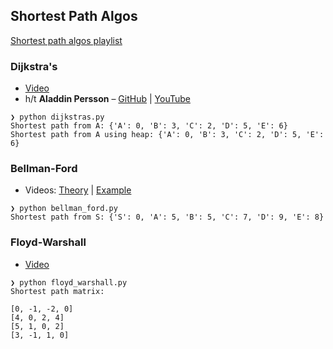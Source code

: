 ## Shortest Path Algos

[Shortest path algos playlist](https://www.youtube.com/playlist?list=PL9xmBV_5YoZO-Y-H3xIC9DGSfVYJng9Yw)

### Dijkstra's

* [Video](https://youtu.be/_lHSawdgXpI)
* h/t **Aladdin Persson** – [GitHub](https://github.com/aladdinpersson/Algorithms-Collection-Python/tree/master/Algorithms/graphtheory/dijkstra) | [YouTube](https://www.youtube.com/c/AladdinPersson)

```
❯ python dijkstras.py
Shortest path from A: {'A': 0, 'B': 3, 'C': 2, 'D': 5, 'E': 6}
Shortest path from A using heap: {'A': 0, 'B': 3, 'C': 2, 'D': 5, 'E': 6}
```

### Bellman-Ford

* Videos: [Theory](https://youtu.be/9PHkk0UavIM) | [Example](https://youtu.be/obWXjtg0L64)

```
❯ python bellman_ford.py
Shortest path from S: {'S': 0, 'A': 5, 'B': 5, 'C': 7, 'D': 9, 'E': 8}
```

### Floyd-Warshall

* [Video](https://youtu.be/4OQeCuLYj-4)

```
❯ python floyd_warshall.py
Shortest path matrix:

[0, -1, -2, 0]
[4, 0, 2, 4]
[5, 1, 0, 2]
[3, -1, 1, 0]
```
